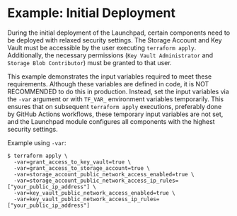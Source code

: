 # Example: Initial Deployment

During the initial deployment of the Launchpad, certain components need to be deployed with relaxed security settings. The Storage Account and Key Vault must be accessible by the user executing `terraform apply`. Additionally, the necessary permissions (`Key Vault Administrator` and `Storage Blob Contributor`) must be granted to that user.

This example demonstrates the input variables required to meet these requirements. Although these variables are defined in code, it is NOT RECOMMENDED to do this in production. Instead, set the input variables via the `-var` argument or with `TF_VAR_` environment variables temporarily. This ensures that on subsequent `terraform apply` executions, preferably done by GitHub Actions workflows, these temporary input variables are not set, and the Launchpad module configures all components with the highest security settings.

Example using `-var`:

```console
$ terraform apply \
  -var=grant_access_to_key_vault=true \
  -var=grant_access_to_storage_account=true \
  -var=storage_account_public_network_access_enabled=true \
  -var=storage_account_public_network_access_ip_rules=["your_public_ip_address"] \
  -var=key_vault_public_network_access_enabled=true \
  -var=key_vault_public_network_access_ip_rules=["your_public_ip_address"]
```
